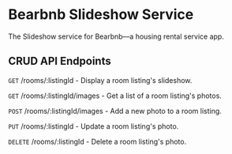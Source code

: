 # Bearbnb Slideshow Service
The Slideshow service for Bearbnb—a housing rental service app.

## CRUD API Endpoints

`GET` /rooms/:listingId - Display a room listing's slideshow.

`GET` /rooms/:listingId/images - Get a list of a room listing's photos.

`POST` /rooms/:listingId/images - Add a new photo to a room listing.

`PUT` /rooms/:listingId - Update a room listing's photo.

`DELETE` /rooms/:listingId - Delete a room listing's photo.

